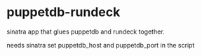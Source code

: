 puppetdb-rundeck
================

sinatra app that glues puppetdb and rundeck together. 

needs sinatra 
set puppetdb_host and puppetdb_port in the script
